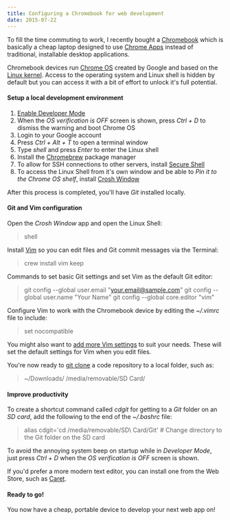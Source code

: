 ```yaml
---
title: Configuring a Chromebook for web development
date: 2015-07-22
---
```


To fill the time commuting to work, I recently bought a [Chromebook](http://www.acer.co.uk/ac/en/GB/content/professional-series/chromebook11c730) which is basically a cheap laptop designed to use [Chrome Apps](https://chrome.google.com/webstore/category/apps) instead of traditional, installable desktop applications.

Chromebook devices run [Chrome OS](https://en.wikipedia.org/wiki/Chrome_OS) created by Google and based on the [Linux kernel](https://en.wikipedia.org/wiki/Linux_kernel). Access to the operating system and Linux shell is hidden by default but you can access it with a bit of effort to unlock it's full potential.

#### Setup a local development environment

1. [Enable Developer Mode](http://www.howtogeek.com/210817/how-to-enable-developer-mode-on-your-chromebook/)
2. When the *OS verification is OFF* screen is shown, press *Ctrl + D* to dismiss the warning and boot Chrome OS
3. Login to your Google account
4. Press *Ctrl + Alt + T* to open a terminal window
5. Type *shell* and press *Enter* to enter the Linux shell
6. Install the [Chromebrew](http://skycocker.github.io/chromebrew/) package manager
7. To allow for SSH connections to other servers, install [Secure Shell](https://chrome.google.com/webstore/detail/secure-shell/pnhechapfaindjhompbnflcldabbghjo)
8. To access the Linux Shell from it's own window and be able to *Pin it to the Chrome OS shelf*, install [Crosh Window](https://chrome.google.com/webstore/detail/crosh-window/nhbmpbdladcchdhkemlojfjdknjadhmh)

After this process is completed, you'll have *Git* installed locally.

#### Git and Vim configuration

Open the *Crosh Window* app and open the Linux Shell:

> shell

Install [Vim](http://vim.wikia.com/wiki/Vim_Tips_Wiki) so you can edit files and Git commit messages via the Terminal:

> crew install vim keep

Commands to set basic Git settings and set Vim as the default Git editor:

> git config --global user.email "your.email@sample.com"
> git config --global user.name "Your Name"
> git config --global core.editor "vim"

Configure Vim to work with the Chromebook device by editing the *~/.vimrc* file to include:

> set nocompatible

You might also want to [add more Vim settings](http://vim.wikia.com/wiki/Example_vimrc) to suit your needs. These will set the default settings for Vim when you edit files.

You're now ready to [git clone](http://git-scm.com/docs/git-clone) a code repository to a local folder, such as:

> ~/Downloads/
> /media/removable/SD Card/

#### Improve productivity

To create a shortcut command called *cdgit* for getting to a *Git* folder on an *SD card*, add the following to the end of the *~/.bashrc* file:

> alias cdgit='cd /media/removable/SD\ Card/Git' # Change directory to the Git folder on the SD card

To avoid the annoying system beep on startup while in *Developer Mode*, just press *Ctrl + D* when the *OS verification is OFF* screen is shown.

If you'd prefer a more modern text editor, you can install one from the Web Store, such as [Caret](https://chrome.google.com/webstore/detail/caret/fljalecfjciodhpcledpamjachpmelml).

#### Ready to go!

You now have a cheap, portable device to develop your next web app on!